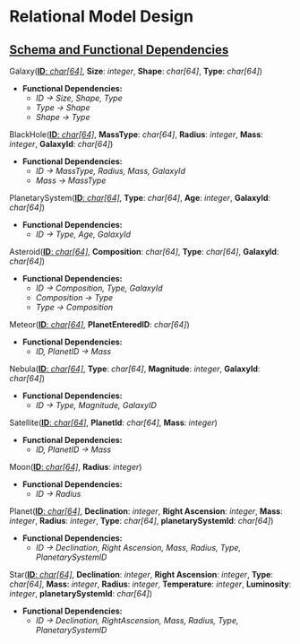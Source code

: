 # Relational Model Design
## <ins>Schema and Functional Dependencies</ins>
Galaxy(<ins>**ID**: *char[64]*</ins>, **Size**: *integer*, **Shape**: *char[64]*, **Type**: *char[64]*)
- **Functional Dependencies:**
  - *ID -> Size, Shape, Type*
  - *Type -> Shape*
  - *Shape -> Type*

BlackHole(<ins>**ID**: *char[64]*</ins>, **MassType**: *char[64]*, **Radius**: *integer*, **Mass**: *integer*, **GalaxyId**: *char[64]*)
- **Functional Dependencies:**
  - *ID -> MassType, Radius, Mass, GalaxyId*
  - *Mass -> MassType*

PlanetarySystem(<ins>**ID**: *char[64]*</ins>, **Type**: *char[64]*, **Age**: *integer*, **GalaxyId**: *char[64]*)
- **Functional Dependencies:**
  - *ID -> Type, Age, GalaxyId*

Asteroid(<ins>**ID**: *char[64]*</ins>, **Composition**: *char[64]*, **Type**: *char[64]*, **GalaxyId**: *char[64]*)
- **Functional Dependencies:**
  - *ID -> Composition, Type, GalaxyId*
  - *Composition -> Type*
  - *Type -> Composition*

Meteor(<ins>**ID**: *char[64]*</ins>, **PlanetEnteredID**: *char[64]*)
- **Functional Dependencies:**
  - *ID, PlanetID -> Mass*

Nebula(<ins>**ID**: *char[64]*</ins>, **Type**: *char[64]*, **Magnitude**: *integer*, **GalaxyId**: *char[64]*)
- **Functional Dependencies:**
  - *ID -> Type, Magnitude, GalaxyID*

Satellite(<ins>**ID**: *char[64]*</ins>, **PlanetId**: *char[64]*, **Mass**: *integer*)
- **Functional Dependencies:**
  - *ID, PlanetID -> Mass*

Moon(<ins>**ID**: *char[64]*</ins>, **Radius**: *integer*)
- **Functional Dependencies:**
  - *ID -> Radius*

Planet(<ins>**ID**: *char[64]*</ins>, **Declination**: *integer*, **Right Ascension**: *integer*, **Mass**: *integer*, **Radius**: *integer*, **Type**: *char[64]*, **planetarySystemId**: *char[64]*)
- **Functional Dependencies:**
  - *ID -> Declination, Right Ascension, Mass, Radius, Type, PlanetarySystemID*

Star(<ins>**ID**: *char[64]*</ins>, **Declination**: *integer*, **Right Ascension**: *integer*, **Type**: *char[64]*, **Mass**: *integer*, **Radius**: *integer*, **Temperature**: *integer*, **Luminosity**: *integer*, **planetarySystemId**: *char[64]*)
- **Functional Dependencies:**
  - *ID -> Declination, RightAscension, Mass, Radius, Type, PlanetarySystemID*
